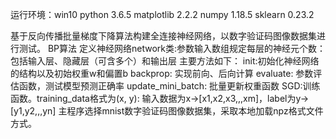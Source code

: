运行环境：win10 python 3.6.5 matplotlib 2.2.2 numpy 1.18.5 sklearn 0.23.2

基于反向传播批量梯度下降算法构建全连接神经网络，以数字验证码图像数据集进行测试。 
BP算法 定义神经网络network类:参数输入数组规定每层的神经元个数：包括输入层、隐藏层（可含多个）和输出层 
主要方法如下： init:初始化神经网络的结构以及初始权重w和偏置b 
backprop: 实现前向、后向计算 
evaluate: 参数评估函数，测试模型预测正确率 
update_mini_batch: 批量更新权重函数 
SGD:训练函数。training_data格式为(x, y): 输入数据为x->[x1,x2,x3,,,xm]，label为y->[y1,y2,,,yn] 
主程序选择mnist数字验证码图像数据集，采取本地加载npz格式文件方式。

